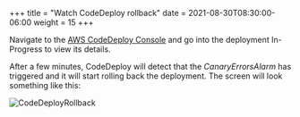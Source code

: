 +++
title = "Watch CodeDeploy rollback"
date = 2021-08-30T08:30:00-06:00
weight = 15
+++

Navigate to the [AWS CodeDeploy Console](https://console.aws.amazon.com/codedeploy/home) and go into the deployment In-Progress to view its details. 

After a few minutes, CodeDeploy will detect that the _CanaryErrorsAlarm_ has triggered and it will start rolling back the deployment. The screen will look something like this: 

![CodeDeployRollback](/images/python/canaries/aws_console_codedeploy_deployment_cancelled.png)